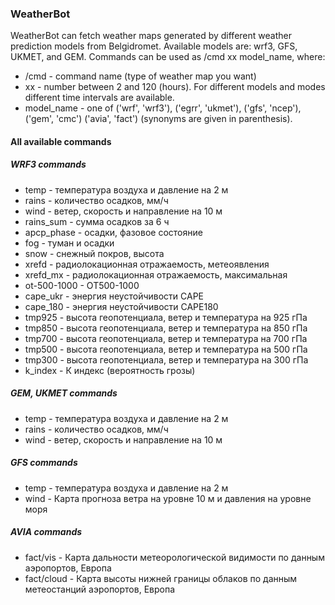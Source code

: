 ### WeatherBot
WeatherBot can fetch weather maps generated by different weather prediction models from Belgidromet. Available models are: wrf3, GFS, UKMET, and GEM.
Commands can be used as /cmd xx model_name, where: 
- /cmd - command name (type of weather map you want)
- xx - number between 2 and 120 (hours). For different models and modes different time intervals are available.
- model_name - one of ('wrf', 'wrf3'), ('egrr', 'ukmet'), ('gfs', 'ncep'), ('gem', 'cmc') ('avia', 'fact') (synonyms are given in parenthesis).


#### All available commands
##### WRF3 commands
- temp - температура воздуха и давление на 2 м
- rains - количество осадков, мм/ч
- wind - ветер, скорость и направление на 10 м
- rains_sum - сумма осадков за 6 ч
- apcp_phase - осадки, фазовое состояние
- fog - туман и осадки
- snow - снежный покров, высота
- xrefd - радиолокационная отражаемость, метеоявления
- xrefd_mx - радиолокационная отражаемость, максимальная
- ot-500-1000 - OT500-1000
- cape_ukr - энергия неустойчивости CAPE
- cape_180 - энергия неустойчивости CAPE180
- tmp925 - высота геопотенциала, ветер и температура на 925 гПа
- tmp850 - высота геопотенциала, ветер и температура на 850 гПа
- tmp700 - высота геопотенциала, ветер и температура на 700 гПа
- tmp500 - высота геопотенциала, ветер и температура на 500 гПа
- tmp300 - высота геопотенциала, ветер и температура на 300 гПа
- k_index - К индекс (вероятность грозы)
##### GEM, UKMET commands
- temp - температура воздуха и давление на 2 м
- rains - количество осадков, мм/ч
- wind - ветер, скорость и направление на 10 м
##### GFS commands
- temp - температура воздуха и давление на 2 м
- wind - Карта прогноза ветра на уровне 10 м и давления на уровне моря
##### AVIA commands
- fact/vis - Карта дальности метеорологической видимости по данным аэропортов, Европа
- fact/cloud - Карта высоты нижней границы облаков по данным метеостанций аэропортов, Европа
